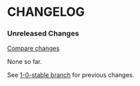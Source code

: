 # CHANGELOG

### Unreleased Changes

[Compare changes](https://github.com/codevise/pageflow-text-page/compare/1-0-stable...master)

None so far.

See
[1-0-stable branch](https://github.com/codevise/pageflow-text-page/blob/1-0-stable/CHANGELOG.md)
for previous changes.
